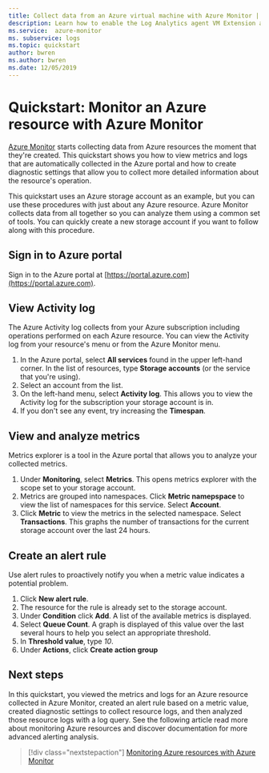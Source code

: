 ```yaml
---
title: Collect data from an Azure virtual machine with Azure Monitor | Microsoft Docs
description: Learn how to enable the Log Analytics agent VM Extension and enable collection of data from your Azure VMs with Log Analytics.
ms.service:  azure-monitor
ms. subservice: logs
ms.topic: quickstart
author: bwren
ms.author: bwren
ms.date: 12/05/2019
---
```


# Quickstart: Monitor an Azure resource with Azure Monitor
[Azure Monitor](../overview.md) starts collecting data from Azure resources the moment that they're created. This quickstart shows you how to view metrics and logs that are automatically collected in the Azure portal and how to create diagnostic settings that allow you to collect more detailed information about the resource's operation.

This quickstart uses an Azure storage account as an example, but you can use these procedures with just about any Azure resource. Azure Monitor collects data from all together so you can analyze them using a common set of tools. You can quickly create a new storage account if you want to follow along with this procedure.


## Sign in to Azure portal

Sign in to the Azure portal at [https://portal.azure.com](https://portal.azure.com). 


## View Activity log
The Azure Activity log collects from your Azure subscription including operations performed on each Azure resource. You can view the Activity log from your resource's menu or from the Azure Monitor menu.

1. In the Azure portal, select **All services** found in the upper left-hand corner. In the list of resources, type **Storage accounts** (or the service that you're using).
2. Select an account from the list.
3. On the left-hand menu, select **Activity log**. This allows you to view the Activity log for the subscription your storage account is in.
4. If you don't see any event, try increasing the **Timespan**.


## View and analyze metrics
Metrics explorer is a tool in the Azure portal that allows you to analyze your collected metrics.

1. Under **Monitoring**, select **Metrics**. This opens metrics explorer with the scope set to your storage account.
2. Metrics are grouped into namespaces. Click **Metric namepspace** to view the list of namespaces for this service. Select **Account**.
4. Click **Metric** to view the metrics in the selected namespace. Select **Transactions**. This graphs the number of transactions for the current storage account over the last 24 hours.


## Create an alert rule
Use alert rules to proactively notify you when a metric value indicates a potential problem.

1. Click **New alert rule**.
2. The resource for the rule is already set to the storage account.
3. Under **Condition** click **Add**. A list of the available metrics is displayed.
4. Select **Queue Count**. A graph is displayed of this value over the last several hours to help you select an appropriate threshold.
5. In **Threshold value**, type *10*.
6. Under **Actions**, click **Create action group** 


## Next steps
In this quickstart, you viewed the metrics and logs for an Azure resource collected in Azure Monitor, created an alert rule based on a metric value, created diagnostic settings to collect resource logs, and then analyzed those resource logs with a log query.  See the following article read more about monitoring Azure resources and discover documentation for more advanced alerting analysis. 

> [!div class="nextstepaction"]
> [Monitoring Azure resources with Azure Monitor](../platform/monitor-azure-resource.md)
